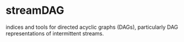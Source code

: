 # streamDAG
indices and tools for directed acyclic graphs (DAGs), particularly DAG representations of intermittent streams.  
